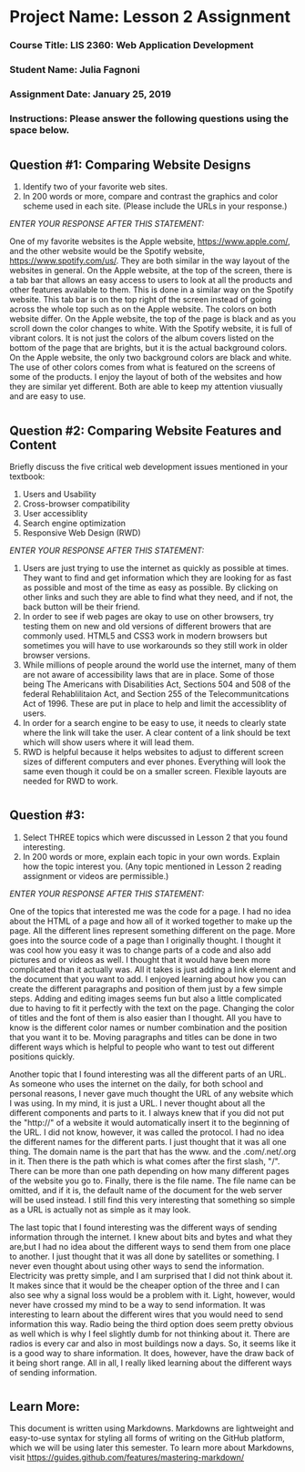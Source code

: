 # Project Name:  Lesson 2 Assignment

### Course Title:  LIS 2360:  Web Application Development

### Student Name:  Julia Fagnoni

### Assignment Date:  January 25, 2019

### Instructions:  Please answer the following questions using the space below.

#

## Question #1:  Comparing Website Designs
1. Identify two of your favorite web sites.  
2. In 200 words or more, compare and contrast the graphics and color scheme used in each site.
(Please include the URLs in your response.)

*ENTER YOUR RESPONSE AFTER THIS STATEMENT:*

One of my favorite websites is the Apple website, https://www.apple.com/, and the other website would be the Spotify website, https://www.spotify.com/us/. They are both similar in the way layout of the websites in general. On the Apple website, at the top of the screen, there is a tab bar that allows an easy access to users to look at all the products and other features available to them. This is done in a similar way on the Spotify website. This tab bar is on the top right of the screen instead of going across the whole top such as on the Apple website. The colors on both website differ. On the Apple website, the top of the page is black and as you scroll down the color changes to white. With the Spotify website, it is full of vibrant colors. It is not just the colors of the album covers listed on the bottom of the page that are brights, but it is the actual background colors. On the Apple website, the only two background colors are black and white. The use of other colors comes from what is featured on the screens of some of the products. I enjoy the layout of both of the websites and how they are similar yet different. Both are able to keep my attention viusually and are easy to use.
#
## Question #2:  Comparing Website Features and Content
Briefly discuss the five critical web development issues mentioned in your textbook: 
1. Users and Usability
2. Cross-browser compatibility
3. User accessiblity 
4. Search engine optimization
5. Responsive Web Design (RWD)

*ENTER YOUR RESPONSE AFTER THIS STATEMENT:*

1. Users are just trying to use the internet as quickly as possible at times. They want to find and get information which they are looking for as fast as possible and most of the time as easy as possible. By clicking on other links and such they are able to find what they need, and if not, the back button will be their friend.
2. In order to see if web pages are okay to use on other browsers, try testing them on new and old versions of different browers that are commonly used. HTML5 and CSS3 work in modern browsers but sometimes you will have to use workarounds so they still work in older browser versions.
3. While millions of people around the world use the internet, many of them are not aware of accessibility laws that are in place. Some of those being The Americans with Disabilities Act, Sections 504 and 508 of the federal Rehablilitaion Act, and Section 255 of the Telecommunitcations Act of 1996. These are put in place to help and limit the accessiblity of users.
4. In order for a search engine to be easy to use, it needs to clearly state where the link will take the user. A clear content of a link should be text which will show users where it will lead them.
5. RWD is helpful because it helps websites to adjust to different screen sizes of different computers and ever phones. Everything will look the same even though it could be on a smaller screen. Flexible layouts are needed for RWD to work.


#
## Question #3:
1.  Select THREE topics which were discussed in Lesson 2 that you found interesting.
2.  In 200 words or more, explain each topic in your own words.  Explain how the topic interest you.  (Any topic mentioned in Lesson 2 reading assignment or videos are permissible.)
 
*ENTER YOUR RESPONSE AFTER THIS STATEMENT:*

One of the topics that interested me was the code for a page. I had no idea about the HTML of a page and how all of it worked together to make up the page. All the different lines represent something different on the page. More goes into the source code of a page than I originally thought. I thought it was cool how you easy it was to change parts of a code and also add pictures and or videos as well. I thought that it would have been more complicated than it actually was. All it takes is just adding a link element and the document that you want to add. I enjoyed learning about how you can create the different paragraphs and position of them just by a few simple steps. Adding and editing images seems fun but also a little complicated due to having to fit it perfectly with the text on the page. Changing the color of titles and the font of them is also easier than I thought. All you have to know is the different color names or number combination and the position that you want it to be. Moving paragraphs and titles can be done in two different ways which is helpful to people who want to test out different positions quickly.

Another topic that I found interesting was all the different parts of an URL. As someone who uses the internet on the daily, for both school and personal reasons, I never gave much thought the URL of any website which I was using. In my mind, it is just a URL. I never thought about all the different components and parts to it. I always knew that if you did not put the "http://" of a website it would automatically insert it to the beginning of the URL. I did not know, however, it was called the protocol. I had no idea the different names for the different parts. I just thought that it was all one thing. The domain name is the part that has the www. and the .com/.net/.org in it. Then there is the path which is what comes after the first slash, "/". There can be more than one path depending on how many different pages of the website you go to. Finally, there is the file name. The file name can be omitted, and if it is, the default name of the document for the web server will be used instead. I still find this very interesting that something so simple as a URL is actually not as simple as it may look. 

The last topic that I found interesting was the different ways of sending information through the internet. I knew about bits and bytes and what they are,but I had no idea about the different ways to send them from one place to another. I just thought that it was all done by satellites or something. I never even thought about using other ways to send the information. Electricity was pretty simple, and I am surprised that I did not think about it. It makes since that it would be the cheaper option of the three and I can also see why a signal loss would be a problem with it. Light, however, would never have crossed my mind to be a way to send information. It was interesting to learn about the different wires that you would need to send information this way. Radio being the third option does seem pretty obvious as well which is why I feel slightly dumb for not thinking about it. There are radios is every car and also in most buildings now a days. So, it seems like it is a good way to share information. It does, however, have the draw back of it being short range. All in all, I really liked learning about the different ways of sending information. 
#
## Learn More:  
This document is written using Markdowns.  Markdowns are lightweight and easy-to-use syntax for styling all forms of writing on the GitHub platform, which we will be using later this semester.
To learn more about Markdowns, visit https://guides.github.com/features/mastering-markdown/
